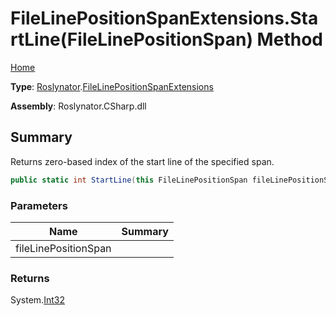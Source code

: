 # FileLinePositionSpanExtensions\.StartLine\(FileLinePositionSpan\) Method

[Home](../../../README.md)

**Type**: [Roslynator](../../README.md)\.[FileLinePositionSpanExtensions](../README.md)

**Assembly**: Roslynator\.CSharp\.dll

## Summary

Returns zero\-based index of the start line of the specified span\.

```csharp
public static int StartLine(this FileLinePositionSpan fileLinePositionSpan)
```

### Parameters

| Name | Summary |
| ---- | ------- |
| fileLinePositionSpan | |

### Returns

System\.[Int32](https://docs.microsoft.com/en-us/dotnet/api/system.int32)

